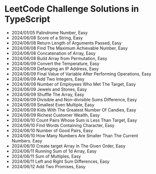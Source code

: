 # LeetCode Challenge Solutions in TypeScript

- 2024/01/05 Palindrome Number, Easy
- 2024/06/08 Score of a String, Easy
- 2024/06/08 Return Length of Arguments Passed, Easy
- 2024/06/08 Find The Maximum Achievable Number, Easy
- 2024/06/08 Concatenation of Array, Easy
- 2024/06/08 Build Array from Permutation, Easy
- 2024/06/09 Convert the Temperature, Easy
- 2024/06/09 Defanging an IP Address, Easy
- 2024/06/09 Final Value of Variable After Performing Operations, Easy
- 2024/06/09 Add Two Integers, Easy
- 2024/06/09 Number of Employees Who Met The Target, Easy
- 2024/06/09 Jewels and Stones, Easy
- 2024/06/09 Shuffle The Array, Easy
- 2024/06/09 Divisible and Non-divisible Sums Difference, Easy
- 2024/06/09 Smallest Even Multiple, Easy
- 2024/06/09 Kids With The Greatest Number Of Candies, Easy
- 2024/06/09 Richest Customer Wealth, Easy
- 2024/06/10 Count Pairs Whose Sum is Less Than Target, Easy
- 2024/06/10 Find Words Containing Character, Easy
- 2024/06/10 Number of Good Pairs, Easy
- 2024/06/10 How Many Numbers Are Smaller Than The Current Numbers. Easy
- 2024/06/10 Create target Array In The Given Order, Easy
- 2024/06/11 Running Sum of 1d Array, Easy
- 2024/06/11 Sum of Multiples, Easy
- 2024/06/11 Left and Right Sum Differences, Easy
- 2024/06/12 Add Two Promises, Easy